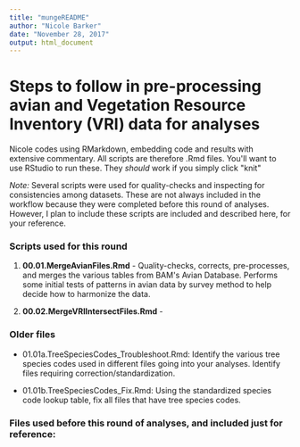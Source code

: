 ```yaml
---
title: "mungeREADME"
author: "Nicole Barker"
date: "November 28, 2017"
output: html_document
---
```


# Steps to follow in pre-processing avian and Vegetation Resource Inventory (VRI) data for analyses

Nicole codes using RMarkdown, embedding code and results with extensive commentary. All scripts are therefore .Rmd files. You'll want to use RStudio to run these. They *should* work if you simply click "knit"

*Note:* Several scripts were used for quality-checks and inspecting for consistencies among datasets. These are not always included in the workflow because they were completed before this round of analyses. However, I plan to include these scripts are included and described here, for your reference.

### Scripts used for this round

1. **00.01.MergeAvianFiles.Rmd** - Quality-checks, corrects, pre-processes, and merges the various tables from BAM's Avian Database. Performs some initial tests of patterns in avian data by survey method to help decide how to harmonize the data.

2. **00.02.MergeVRIIntersectFiles.Rmd** - 








### Older files 


* 01.01a.TreeSpeciesCodes_Troubleshoot.Rmd: Identify the various tree species codes used in different files going into your analyses. Identify files requiring correction/standardization.

* 01.01b.TreeSpeciesCodes_Fix.Rmd: Using the standardized species code lookup table, fix all files that have tree species codes. 

### Files used before this round of analyses, and included just for reference:









